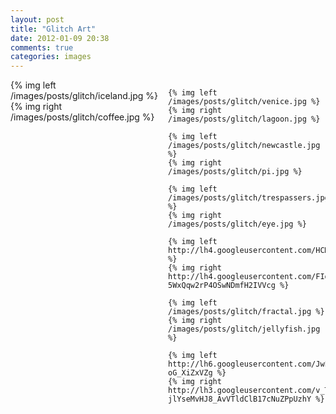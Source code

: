 ```yaml
---
layout: post
title: "Glitch Art"
date: 2012-01-09 20:38
comments: true
categories: images
---
```


<div style="display: grid; grid-template-columns: 1fr 1fr;">
    {% img left /images/posts/glitch/iceland.jpg %}
    {% img right /images/posts/glitch/coffee.jpg %}

    {% img left /images/posts/glitch/venice.jpg %}
    {% img right /images/posts/glitch/lagoon.jpg %}

    {% img left /images/posts/glitch/newcastle.jpg %}
    {% img right /images/posts/glitch/pi.jpg %}

    {% img left /images/posts/glitch/trespassers.jpg %}
    {% img right /images/posts/glitch/eye.jpg %}

    {% img left http://lh4.googleusercontent.com/HCMvis2_KAzV4h_k5NSoYGlng9Z0I9rDM0I5iMTCQFw %}
    {% img right http://lh4.googleusercontent.com/FId8YdYrgvQF62tLPU-5WxQqw2rP4OSwNDmfH2IVVcg %}

    {% img left /images/posts/glitch/fractal.jpg %}
    {% img right /images/posts/glitch/jellyfish.jpg %}

    {% img left http://lh6.googleusercontent.com/JwF6NMTCOGgBqOLGNFNX_CgrYKG3Oyhh-oG_XiZxVZg %}
    {% img right http://lh3.googleusercontent.com/v_T9y6Msby-jlYseMvHJ8_AvVTldClB17cNuZPpUzhY %}
</div>
